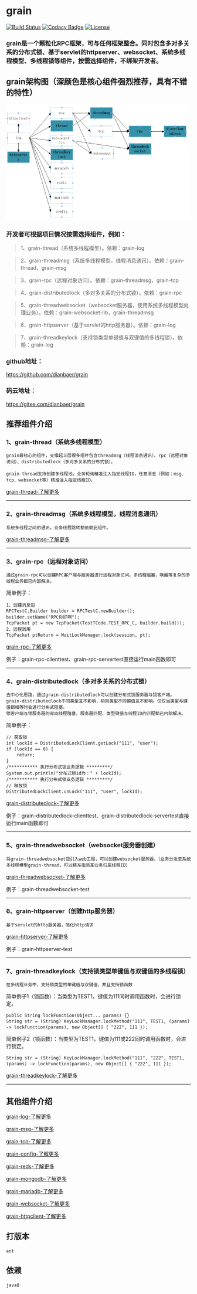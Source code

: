 # grain

[![Build Status](https://travis-ci.org/dianbaer/grain.svg?branch=master)](https://travis-ci.org/dianbaer/grain)
[![Codacy Badge](https://api.codacy.com/project/badge/Grade/c6563ece3c3d4fb5b0ec08ce99e537ee)](https://www.codacy.com/app/232365732/grain?utm_source=github.com&amp;utm_medium=referral&amp;utm_content=dianbaer/grain&amp;utm_campaign=Badge_Grade)
[![License](https://img.shields.io/badge/License-MIT-blue.svg)](LICENSE)


### grain是一个颗粒化RPC框架，可与任何框架整合。同时包含多对多关系的分布式锁、基于servlet的httpserver、websocket、系统多线程模型、多线程锁等组件，按需选择组件，不绑架开发者。


## grain架构图（深颜色是核心组件强烈推荐，具有不错的特性）


![grain架构图](./grain-framework.png "grain-framework.png")



### 开发者可根据项目情况按需选择组件，例如：

>1、grain-thread（系统多线程模型）。依赖：grain-log

>2、grain-threadmsg（系统多线程模型，线程消息通讯）。依赖：grain-thread，grain-msg

>3、grain-rpc（远程对象访问）。依赖：grain-threadmsg，grain-tcp

>4、grain-distributedlock（多对多关系的分布式锁）。依赖：grain-rpc

>5、grain-threadwebsocket（websocket服务器，使用系统多线程模型处理业务）。依赖：grain-websocket-lib，grain-threadmsg

>6、grain-httpserver（基于servlet的http服务器）。依赖：grain-log

>7、grain-threadkeylock（支持锁类型单键值与双键值的多线程锁）。依赖：grain-log


### github地址：

https://github.com/dianbaer/grain

### 码云地址：

https://gitee.com/dianbaer/grain


## 推荐组件介绍


### 1、grain-thread（系统多线程模型）


	grain最核心的组件，支撑起上层很多组件包含threadmsg（线程消息通讯）、rpc（远程对象访问）、distributedlock（多对多关系的分布式锁）。
	
	grain-thread支持创建多线程池，业务轮询精准注入指定线程ID，任意消息（例如：msg、tcp、websocket等）精准注入指定线程ID。


[grain-thread-了解更多](./grain-thread)

---


### 2、grain-threadmsg（系统多线程模型，线程消息通讯）


	系统多线程之间的通讯，业务线程跳转都依赖此组件。

	
[grain-threadmsg-了解更多](./grain-threadmsg)

---


### 3、grain-rpc（远程对象访问）


	通过grain-rpc可以创建RPC客户端与服务器进行远程对象访问。多线程阻塞，唤醒等复杂的多线程业务都已内部解决。
	
	
简单例子：
	
	
	1、创建消息包
	RPCTestC.Builder builder = RPCTestC.newBuilder();
	builder.setName("RPC你好啊");
	TcpPacket pt = new TcpPacket(TestTCode.TEST_RPC_C, builder.build());
	2、远程调用
	TcpPacket ptReturn = WaitLockManager.lock(session, pt);
	

[grain-rpc-了解更多](./grain-rpc)

例子：grain-rpc-clienttest、grain-rpc-servertest直接运行main函数即可


---


### 4、grain-distributedlock（多对多关系的分布式锁）


	去中心化思路，通过grain-distributedlock可以创建分布式锁服务器与锁客户端。
	grain-distributedlock不同类型互不影响，相同类型不同键值互不影响。仅仅当类型与键值都相等时会进行分布式阻塞。
	锁客户端与锁服务器的双向线程阻塞，服务器匹配、类型键值与线程ID的匹配都已内部解决。
	
简单例子：

	// 获取锁
	int lockId = DistributedLockClient.getLock("111", "user");
	if (lockId == 0) {
		return;
	}
	/*********** 执行分布式锁业务逻辑 *********/
	System.out.println("分布式锁id为：" + lockId);
	/*********** 执行分布式锁业务逻辑 *********/
	// 释放锁
	DistributedLockClient.unLock("111", "user", lockId);
	
	
[grain-distributedlock-了解更多](./grain-distributedlock)

例子：grain-distributedlock-clienttest、grain-distributedlock-servertest直接运行main函数即可

---


### 5、grain-threadwebsocket（websocket服务器创建）


	将grain-threadwebsocket包引入web工程，可以创建websocket服务器。（业务分发至系统多线程模型grain-thread，可以精准指派某业务归属线程ID）
	
	
[grain-threadwebsocket-了解更多](./grain-threadwebsocket)


例子：grain-threadwebsocket-test

---


### 6、grain-httpserver（创建http服务器）

	基于servlet的http服务器，简化http请求
	
[grain-httpserver-了解更多](./grain-httpserver)

例子：grain-httpserver-test


---


### 7、grain-threadkeylock（支持锁类型单键值与双键值的多线程锁）


	在多线程业务中，支持锁类型的单键值与双键值，并且支持锁函数
	
	
简单例子1（锁函数）：当类型为TEST1，键值为111同时调用函数时，会进行锁定。
	
	
	public String lockFunction(Object... params) {}
	String str = (String) KeyLockManager.lockMethod("111", TEST1, (params) -> lockFunction(params), new Object[] { "222", 111 });
	
简单例子2（锁函数）：当类型为TEST1，键值为111或222同时调用函数时，会进行锁定。

	
	String str = (String) KeyLockManager.lockMethod("111", "222", TEST1, (params) -> lockFunction(params), new Object[] { "222", 111 });
	

[grain-threadkeylock-了解更多](./grain-threadkeylock)


---


## 其他组件介绍


[grain-log-了解更多](./grain-log)

[grain-msg-了解更多](./grain-msg)
	
[grain-tcp-了解更多](./grain-tcp)

[grain-config-了解更多](./grain-config)

[grain-reds-了解更多](./grain-redis)

[grain-mongodb-了解更多](./grain-mongodb)

[grain-mariadb-了解更多](./grain-mariadb)	
	
[grain-websocket-了解更多](./grain-websocket)

[grain-httpclient-了解更多](./grain-httpclient)


## 打版本

	ant
	
## 依赖

	java8
	

